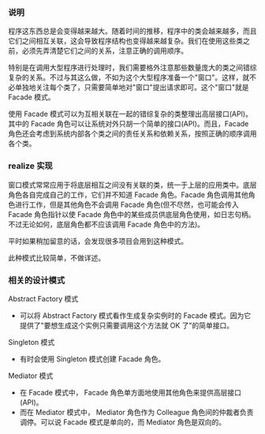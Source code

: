 
### 说明

程序这东西总是会变得越来越大。随着时间的推移，程序中的类会越来越多，而且它们之间相互关联，这会导致程序结构也变得越来越复杂。我们在使用这些类之前，必须先弄清楚它们之间的关系，注意正确的调用顺序。

特别是在调用大型程序进行处理时，我们需要格外注意那些数量庞大的类之间错综复杂的关系。不过与其这么做，不如为这个大型程序准备一个"窗口"。这样，就不必单独地关注每个类了，只需要简单地对"窗口"提出请求即可。这个"窗口"就是 Facade 模式。

使用 Facade 模式可以为互相关联在一起的错综复杂的类整理出高层接口(API)。其中的 Facade 角色可以让系统对外只胡一个简单的接口(API)。而且，Facade 角色还会考虑到系统内部各个类之间的责任关系和依赖关系，按照正确的顺序调用各个类。

### realize 实现

窗口模式常常应用于将底层相互之间没有关联的类，统一于上层的应用类中。底层角色各自完成自己的工作，它们并不知道 Facade 角色。Facade 角色调用其他角色进行工作，但是其他角色不会调用 Facade 角色(但不尽然，也可能会传入 Facade 角色指针以使 Facade 角色中的某些成员供底层角色使用，如日志句柄。不过无论如何，底层角色都不应该调用 Facade 角色中的方法)。

平时如果稍加留意的话，会发现很多项目会用到这种模式。

此种模式比较简单，不做详述。

### 相关的设计模式

Abstract Factory 模式
- 可以将 Abstract Factory 模式看作生成复杂实例时的 Facade 模式。因为它提供了"要想生成这个实例只需要调用这个方法就 OK 了"的简单接口。

Singleton 模式
- 有时会使用 Singleton 模式创建 Facade 角色。

Mediator 模式
- 在 Facade 模式中， Facade 角色单方面地使用其他角色来提供高层接口(API)。
- 而在 Mediator 模式中， Mediator 角色作为 Colleague 角色间的仲裁者负责调停。可以说 Facade 模式是单向的，而 Mediator 角色是双向的。
